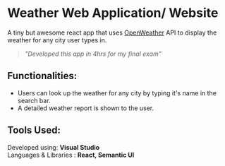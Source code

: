 # Weather Web Application/ Website 
A tiny but awesome react app that uses [OpenWeather](https://openweathermap.org/) API to display the weather for any city user types in.

>*"Developed this app in 4hrs for my final exam"*

## Functionalities: 
 * Users can look up the weather for any city by typing it's name in the search bar.
 * A detailed weather report is shown to the user.

## Tools Used: 
 Developed using:  **Visual Studio**  
 Languages & Libraries : **React, Semantic UI** 


